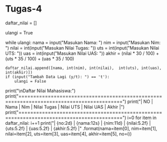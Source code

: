 # Tugas-4

daftar_nilai = []

ulangi = True

while ulangi:
    nama = input("Masukan Nama: ")
    nim = input("Masukan Nim: ")
    nilai = int(input("Masukan Nilai Tugas: "))
    uts = int(input("Masukan Nilai UTS: "))
    uas = int(input("Masukan Nilai UAS: "))
    akhir = (nilai * 30 / 100) + (uts * 35 / 100) + (uas * 35 / 100)

    daftar_nilai.append([nama, int(nim), int(nilai),  int(uts), int(uas), int(akhir)])
    if (input("Tambah Data Lagi (y/t): ") == 't'):
        ulangi = False

print("\nDaftar Nilai Mahasiswa:")
print("=========================================================================================")
print("| NO |     Nama     |      Nim    | Nilai Tugas | Nilai UTS | Nilai UAS | Akhir |")
print("=========================================================================================")
i=0
for item in daftar_nilai:
    i+=1
    print("| {no:2d} | {nama:12s} | {nim:11d} | {nilai:5.2f} | {uts:5.2f} | {uas:5.2f} | {akhir:5.2f} |"
          .format(nama=item[0], nim=item[1], nilai=item[2], uts=item[3], uas=item[4], akhir=item[5], no=i))
